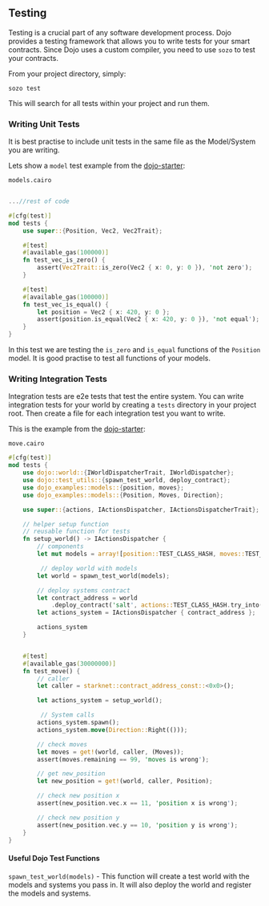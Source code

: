 ## Testing

Testing is a crucial part of any software development process. Dojo provides a testing framework that allows you to write tests for your smart contracts. Since Dojo uses a custom compiler, you need to use `sozo` to test your contracts.

From your project directory, simply:

```shell
sozo test
```

This will search for all tests within your project and run them.

### Writing Unit Tests

It is best practise to include unit tests in the same file as the Model/System you are writing.

Lets show a `model` test example from the [dojo-starter](https://github.com/dojoengine/dojo-starter):

`models.cairo`

```rust

...//rest of code

#[cfg(test)]
mod tests {
    use super::{Position, Vec2, Vec2Trait};

    #[test]
    #[available_gas(100000)]
    fn test_vec_is_zero() {
        assert(Vec2Trait::is_zero(Vec2 { x: 0, y: 0 }), 'not zero');
    }

    #[test]
    #[available_gas(100000)]
    fn test_vec_is_equal() {
        let position = Vec2 { x: 420, y: 0 };
        assert(position.is_equal(Vec2 { x: 420, y: 0 }), 'not equal');
    }
}
```

In this test we are testing the `is_zero` and `is_equal` functions of the `Position` model. It is good practise to test all functions of your models.

### Writing Integration Tests

Integration tests are e2e tests that test the entire system. You can write integration tests for your world by creating a `tests` directory in your project root. Then create a file for each integration test you want to write.

This is the example from the [dojo-starter](https://github.com/dojoengine/dojo-starter):

`move.cairo`

```rust
#[cfg(test)]
mod tests {
    use dojo::world::{IWorldDispatcherTrait, IWorldDispatcher};
    use dojo::test_utils::{spawn_test_world, deploy_contract};
    use dojo_examples::models::{position, moves};
    use dojo_examples::models::{Position, Moves, Direction};

    use super::{actions, IActionsDispatcher, IActionsDispatcherTrait};

    // helper setup function
    // reusable function for tests
    fn setup_world() -> IActionsDispatcher {
        // components
        let mut models = array![position::TEST_CLASS_HASH, moves::TEST_CLASS_HASH];

         // deploy world with models
        let world = spawn_test_world(models);

        // deploy systems contract
        let contract_address = world
            .deploy_contract('salt', actions::TEST_CLASS_HASH.try_into().unwrap());
        let actions_system = IActionsDispatcher { contract_address };

        actions_system
    }


    #[test]
    #[available_gas(30000000)]
    fn test_move() {
        // caller
        let caller = starknet::contract_address_const::<0x0>();

        let actions_system = setup_world();

         // System calls
        actions_system.spawn();
        actions_system.move(Direction::Right(()));

        // check moves
        let moves = get!(world, caller, (Moves));
        assert(moves.remaining == 99, 'moves is wrong');

        // get new_position
        let new_position = get!(world, caller, Position);

        // check new position x
        assert(new_position.vec.x == 11, 'position x is wrong');

        // check new position y
        assert(new_position.vec.y == 10, 'position y is wrong');
    }
}
```

#### Useful Dojo Test Functions

`spawn_test_world(models)` - This function will create a test world with the models and systems you pass in. It will also deploy the world and register the models and systems.
